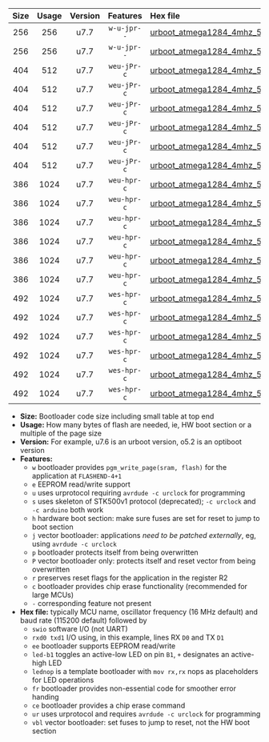 |Size|Usage|Version|Features|Hex file|
|:-:|:-:|:-:|:-:|:--|
|256|256|u7.7|`w-u-jpr--`|[urboot_atmega1284_4mhz_57600bps_swio_rxd0_txd1_ur_vbl.hex](https://raw.githubusercontent.com/stefanrueger/urboot.hex/main/mcus/atmega1284/fcpu_4mhz/57600_bps/urboot_atmega1284_4mhz_57600bps_swio_rxd0_txd1_ur_vbl.hex)|
|256|256|u7.7|`w-u-jpr--`|[urboot_atmega1284_4mhz_57600bps_swio_rxd2_txd3_ur_vbl.hex](https://raw.githubusercontent.com/stefanrueger/urboot.hex/main/mcus/atmega1284/fcpu_4mhz/57600_bps/urboot_atmega1284_4mhz_57600bps_swio_rxd2_txd3_ur_vbl.hex)|
|404|512|u7.7|`weu-jPr-c`|[urboot_atmega1284_4mhz_57600bps_swio_rxd0_txd1_ee_led+b0_fr_ce_ur_vbl.hex](https://raw.githubusercontent.com/stefanrueger/urboot.hex/main/mcus/atmega1284/fcpu_4mhz/57600_bps/urboot_atmega1284_4mhz_57600bps_swio_rxd0_txd1_ee_led+b0_fr_ce_ur_vbl.hex)|
|404|512|u7.7|`weu-jPr-c`|[urboot_atmega1284_4mhz_57600bps_swio_rxd0_txd1_ee_led+b7_fr_ce_ur_vbl.hex](https://raw.githubusercontent.com/stefanrueger/urboot.hex/main/mcus/atmega1284/fcpu_4mhz/57600_bps/urboot_atmega1284_4mhz_57600bps_swio_rxd0_txd1_ee_led+b7_fr_ce_ur_vbl.hex)|
|404|512|u7.7|`weu-jPr-c`|[urboot_atmega1284_4mhz_57600bps_swio_rxd0_txd1_ee_lednop_fr_ce_ur_vbl.hex](https://raw.githubusercontent.com/stefanrueger/urboot.hex/main/mcus/atmega1284/fcpu_4mhz/57600_bps/urboot_atmega1284_4mhz_57600bps_swio_rxd0_txd1_ee_lednop_fr_ce_ur_vbl.hex)|
|404|512|u7.7|`weu-jPr-c`|[urboot_atmega1284_4mhz_57600bps_swio_rxd2_txd3_ee_led+b0_fr_ce_ur_vbl.hex](https://raw.githubusercontent.com/stefanrueger/urboot.hex/main/mcus/atmega1284/fcpu_4mhz/57600_bps/urboot_atmega1284_4mhz_57600bps_swio_rxd2_txd3_ee_led+b0_fr_ce_ur_vbl.hex)|
|404|512|u7.7|`weu-jPr-c`|[urboot_atmega1284_4mhz_57600bps_swio_rxd2_txd3_ee_led+b7_fr_ce_ur_vbl.hex](https://raw.githubusercontent.com/stefanrueger/urboot.hex/main/mcus/atmega1284/fcpu_4mhz/57600_bps/urboot_atmega1284_4mhz_57600bps_swio_rxd2_txd3_ee_led+b7_fr_ce_ur_vbl.hex)|
|404|512|u7.7|`weu-jPr-c`|[urboot_atmega1284_4mhz_57600bps_swio_rxd2_txd3_ee_lednop_fr_ce_ur_vbl.hex](https://raw.githubusercontent.com/stefanrueger/urboot.hex/main/mcus/atmega1284/fcpu_4mhz/57600_bps/urboot_atmega1284_4mhz_57600bps_swio_rxd2_txd3_ee_lednop_fr_ce_ur_vbl.hex)|
|386|1024|u7.7|`weu-hpr-c`|[urboot_atmega1284_4mhz_57600bps_swio_rxd0_txd1_ee_led+b0_fr_ce_ur.hex](https://raw.githubusercontent.com/stefanrueger/urboot.hex/main/mcus/atmega1284/fcpu_4mhz/57600_bps/urboot_atmega1284_4mhz_57600bps_swio_rxd0_txd1_ee_led+b0_fr_ce_ur.hex)|
|386|1024|u7.7|`weu-hpr-c`|[urboot_atmega1284_4mhz_57600bps_swio_rxd0_txd1_ee_led+b7_fr_ce_ur.hex](https://raw.githubusercontent.com/stefanrueger/urboot.hex/main/mcus/atmega1284/fcpu_4mhz/57600_bps/urboot_atmega1284_4mhz_57600bps_swio_rxd0_txd1_ee_led+b7_fr_ce_ur.hex)|
|386|1024|u7.7|`weu-hpr-c`|[urboot_atmega1284_4mhz_57600bps_swio_rxd0_txd1_ee_lednop_fr_ce_ur.hex](https://raw.githubusercontent.com/stefanrueger/urboot.hex/main/mcus/atmega1284/fcpu_4mhz/57600_bps/urboot_atmega1284_4mhz_57600bps_swio_rxd0_txd1_ee_lednop_fr_ce_ur.hex)|
|386|1024|u7.7|`weu-hpr-c`|[urboot_atmega1284_4mhz_57600bps_swio_rxd2_txd3_ee_led+b0_fr_ce_ur.hex](https://raw.githubusercontent.com/stefanrueger/urboot.hex/main/mcus/atmega1284/fcpu_4mhz/57600_bps/urboot_atmega1284_4mhz_57600bps_swio_rxd2_txd3_ee_led+b0_fr_ce_ur.hex)|
|386|1024|u7.7|`weu-hpr-c`|[urboot_atmega1284_4mhz_57600bps_swio_rxd2_txd3_ee_led+b7_fr_ce_ur.hex](https://raw.githubusercontent.com/stefanrueger/urboot.hex/main/mcus/atmega1284/fcpu_4mhz/57600_bps/urboot_atmega1284_4mhz_57600bps_swio_rxd2_txd3_ee_led+b7_fr_ce_ur.hex)|
|386|1024|u7.7|`weu-hpr-c`|[urboot_atmega1284_4mhz_57600bps_swio_rxd2_txd3_ee_lednop_fr_ce_ur.hex](https://raw.githubusercontent.com/stefanrueger/urboot.hex/main/mcus/atmega1284/fcpu_4mhz/57600_bps/urboot_atmega1284_4mhz_57600bps_swio_rxd2_txd3_ee_lednop_fr_ce_ur.hex)|
|492|1024|u7.7|`wes-hpr-c`|[urboot_atmega1284_4mhz_57600bps_swio_rxd0_txd1_ee_led+b0_fr_ce.hex](https://raw.githubusercontent.com/stefanrueger/urboot.hex/main/mcus/atmega1284/fcpu_4mhz/57600_bps/urboot_atmega1284_4mhz_57600bps_swio_rxd0_txd1_ee_led+b0_fr_ce.hex)|
|492|1024|u7.7|`wes-hpr-c`|[urboot_atmega1284_4mhz_57600bps_swio_rxd0_txd1_ee_led+b7_fr_ce.hex](https://raw.githubusercontent.com/stefanrueger/urboot.hex/main/mcus/atmega1284/fcpu_4mhz/57600_bps/urboot_atmega1284_4mhz_57600bps_swio_rxd0_txd1_ee_led+b7_fr_ce.hex)|
|492|1024|u7.7|`wes-hpr-c`|[urboot_atmega1284_4mhz_57600bps_swio_rxd0_txd1_ee_lednop_fr_ce.hex](https://raw.githubusercontent.com/stefanrueger/urboot.hex/main/mcus/atmega1284/fcpu_4mhz/57600_bps/urboot_atmega1284_4mhz_57600bps_swio_rxd0_txd1_ee_lednop_fr_ce.hex)|
|492|1024|u7.7|`wes-hpr-c`|[urboot_atmega1284_4mhz_57600bps_swio_rxd2_txd3_ee_led+b0_fr_ce.hex](https://raw.githubusercontent.com/stefanrueger/urboot.hex/main/mcus/atmega1284/fcpu_4mhz/57600_bps/urboot_atmega1284_4mhz_57600bps_swio_rxd2_txd3_ee_led+b0_fr_ce.hex)|
|492|1024|u7.7|`wes-hpr-c`|[urboot_atmega1284_4mhz_57600bps_swio_rxd2_txd3_ee_led+b7_fr_ce.hex](https://raw.githubusercontent.com/stefanrueger/urboot.hex/main/mcus/atmega1284/fcpu_4mhz/57600_bps/urboot_atmega1284_4mhz_57600bps_swio_rxd2_txd3_ee_led+b7_fr_ce.hex)|
|492|1024|u7.7|`wes-hpr-c`|[urboot_atmega1284_4mhz_57600bps_swio_rxd2_txd3_ee_lednop_fr_ce.hex](https://raw.githubusercontent.com/stefanrueger/urboot.hex/main/mcus/atmega1284/fcpu_4mhz/57600_bps/urboot_atmega1284_4mhz_57600bps_swio_rxd2_txd3_ee_lednop_fr_ce.hex)|

- **Size:** Bootloader code size including small table at top end
- **Usage:** How many bytes of flash are needed, ie, HW boot section or a multiple of the page size
- **Version:** For example, u7.6 is an urboot version, o5.2 is an optiboot version
- **Features:**
  + `w` bootloader provides `pgm_write_page(sram, flash)` for the application at `FLASHEND-4+1`
  + `e` EEPROM read/write support
  + `u` uses urprotocol requiring `avrdude -c urclock` for programming
  + `s` uses skeleton of STK500v1 protocol (deprecated); `-c urclock` and `-c arduino` both work
  + `h` hardware boot section: make sure fuses are set for reset to jump to boot section
  + `j` vector bootloader: applications *need to be patched externally*, eg, using `avrdude -c urclock`
  + `p` bootloader protects itself from being overwritten
  + `P` vector bootloader only: protects itself and reset vector from being overwritten
  + `r` preserves reset flags for the application in the register R2
  + `c` bootloader provides chip erase functionality (recommended for large MCUs)
  + `-` corresponding feature not present
- **Hex file:** typically MCU name, oscillator frequency (16 MHz default) and baud rate (115200 default) followed by
  + `swio` software I/O (not UART)
  + `rxd0 txd1` I/O using, in this example, lines RX `D0` and TX `D1`
  + `ee` bootloader supports EEPROM read/write
  + `led-b1` toggles an active-low LED on pin `B1`, `+` designates an active-high LED
  + `lednop` is a template bootloader with `mov rx,rx` nops as placeholders for LED operations
  + `fr` bootloader provides non-essential code for smoother error handing
  + `ce` bootloader provides a chip erase command
  + `ur` uses urprotocol and requires `avrdude -c urclock` for programming
  + `vbl` vector bootloader: set fuses to jump to reset, not the HW boot section

